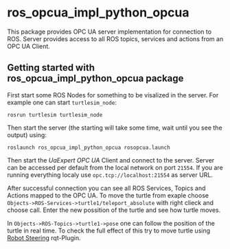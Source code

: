 # ros_opcua_impl_python_opcua

This package provides OPC UA server implementation for connection to ROS. Server provides access to all ROS topics, services and actions from an  OPC UA Client. 

## Getting started with ros_opcua_impl_python_opcua package

First start some ROS Nodes for something to be visalized in the server. For example one can start `turtlesim_node`:
```
rosrun turtlesim turtlesim_node 
```

Then start the server (the starting will take some time, wait until you see the output) using:
```
roslaunch ros_opcua_impl_python_opcua rosopcua.launch
```

Then start the *UaExpert OPC UA* Client and connect to the server. Server can be accessed per default from the local network on port `21554`. If you are running everything localy use `opc.tcp://localhost:21554` as server URL.

After successful connection you can see all ROS Services, Topics and Actions mapped to the OPC UA. To move the turtle from exaple choose `Objects->ROS-Services->turtle1/teleport_absolute` with right clieck and choose call. Enter the new possition of the turtle and see how turtle moves.

In `Objects->ROS-Topics->turtle1->pose` one can follow the position of the turtle in real time. To check the full effect of this try to move turtle using [Robot Steering](https://wiki.ros.org/rqt_robot_steering) rqt-Plugin.